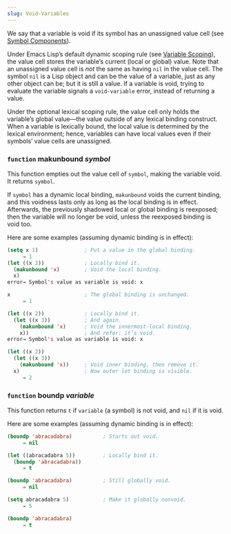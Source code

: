 ```yaml
---
slug: Void-Variables
---
```


We say that a variable is void if its symbol has an unassigned value cell (see [Symbol Components](Symbol-Components)).

Under Emacs Lisp’s default dynamic scoping rule (see [Variable Scoping](Variable-Scoping)), the value cell stores the variable’s current (local or global) value. Note that an unassigned value cell is *not* the same as having `nil` in the value cell. The symbol `nil` is a Lisp object and can be the value of a variable, just as any other object can be; but it is still a value. If a variable is void, trying to evaluate the variable signals a `void-variable` error, instead of returning a value.

Under the optional lexical scoping rule, the value cell only holds the variable’s global value—the value outside of any lexical binding construct. When a variable is lexically bound, the local value is determined by the lexical environment; hence, variables can have local values even if their symbols’ value cells are unassigned.

### <span className="tag function">`function`</span> **makunbound** *symbol*

This function empties out the value cell of `symbol`, making the variable void. It returns `symbol`.

If `symbol` has a dynamic local binding, `makunbound` voids the current binding, and this voidness lasts only as long as the local binding is in effect. Afterwards, the previously shadowed local or global binding is reexposed; then the variable will no longer be void, unless the reexposed binding is void too.

Here are some examples (assuming dynamic binding is in effect):

```lisp
(setq x 1)               ; Put a value in the global binding.
     ⇒ 1
(let ((x 2))             ; Locally bind it.
  (makunbound 'x)        ; Void the local binding.
  x)
error→ Symbol's value as variable is void: x
```

```lisp
x                        ; The global binding is unchanged.
     ⇒ 1

(let ((x 2))             ; Locally bind it.
  (let ((x 3))           ; And again.
    (makunbound 'x)      ; Void the innermost-local binding.
    x))                  ; And refer: it’s void.
error→ Symbol's value as variable is void: x
```



```lisp
(let ((x 2))
  (let ((x 3))
    (makunbound 'x))     ; Void inner binding, then remove it.
  x)                     ; Now outer let binding is visible.
     ⇒ 2
```

### <span className="tag function">`function`</span> **boundp** *variable*

This function returns `t` if `variable` (a symbol) is not void, and `nil` if it is void.

Here are some examples (assuming dynamic binding is in effect):

```lisp
(boundp 'abracadabra)          ; Starts out void.
     ⇒ nil
```

```lisp
(let ((abracadabra 5))         ; Locally bind it.
  (boundp 'abracadabra))
     ⇒ t
```

```lisp
(boundp 'abracadabra)          ; Still globally void.
     ⇒ nil
```

```lisp
(setq abracadabra 5)           ; Make it globally nonvoid.
     ⇒ 5
```

```lisp
(boundp 'abracadabra)
     ⇒ t
```
